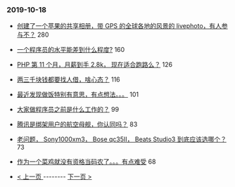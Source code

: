 ### 2019-10-18 
- [创建了一个苹果的共享相册，带 GPS 的全球各地的风景的 livephoto，有人参与不？](https://www.v2ex.com/t/610563) 280
- [一个程序员的水平能差到什么程度?](https://www.v2ex.com/t/610571) 160
- [PHP 第 11 个月，月薪到手 2.8k， 现在适合跑路么？](https://www.v2ex.com/t/610511) 126
- [两三千块钱都要找人借，啥心态？](https://www.v2ex.com/t/610515) 116
- [最近发现做饭特别有意思，有点想法。。。](https://www.v2ex.com/t/610543) 101
- [大家做程序员之前是什么工作的？](https://www.v2ex.com/t/610509) 99
- [腾讯是绑架用户的航空母舰，你认同吗？](https://www.v2ex.com/t/610529) 83
- [老问题， Sony1000xm3， Bose qc35II， Beats Studio3 到底应该选哪个？](https://www.v2ex.com/t/610442) 73
- [作为一个菜鸡就没有资格当码农了。。。有点难受](https://www.v2ex.com/t/610424) 68 

- [ < 上一页 ](https://github.com/able8/v2ex-hot-record/blob/master/2019-10-17.md) -------- [ 下一页 > ](https://github.com/able8/v2ex-hot-record/blob/master/2019-10-19.md)